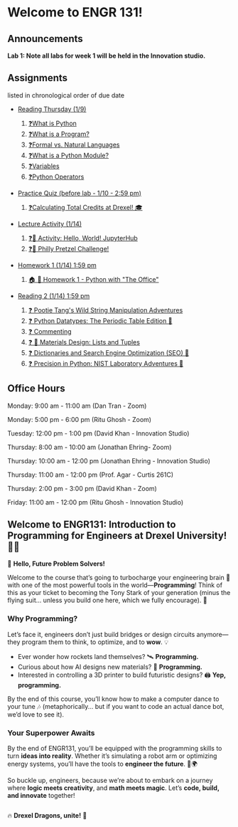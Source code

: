 # Welcome to ENGR 131!

## Announcements

**Lab 1: Note all labs for week 1 will be held in the Innovation studio.**

## Assignments

listed in chronological order of due date

- [Reading Thursday (1/9)](../jupyterbook/week_1/readings/index.md)
    1. [❓What is Python](../jupyterbook/week_1/readings/7_what_is_python_q.ipynb)
    2. [❓What is a Program?](../jupyterbook/week_1/readings/9_what_is_a_program_q.ipynb)
    3. [❓Formal vs. Natural Languages](../jupyterbook/week_1/readings/11_formal_and_natural_language_q.ipynb)
    4. [❓What is a Python Module?](../jupyterbook//week_1/readings/13_module_q.ipynb)
    5. [❓Variables](../jupyterbook/week_1/readings/15_variables_q.ipynb)
    6. [❓Python Operators](../jupyterbook/week_1/readings/17_operators_q.ipynb)

- [Practice Quiz (before lab - 1/10 - 2:59 pm)](../jupyterbook/week_1/quiz1/1_practice-quiz.ipynb)
    1. [❓Calculating Total Credits at Drexel! 🎓](../jupyterbook/week_1/quiz1/1_practice-quiz.ipynb)

- [Lecture Activity (1/14)](../jupyterbook/week_1/lecture/index.md)
    1. [❓🚀 Activity: Hello, World! JupyterHub](../jupyterbook/week_1/lecture/6_Activity_1_Using_the_JupyterHub.ipynb)
    2. [❓🥨 Philly Pretzel Challenge!](../jupyterbook/week_1/lecture/13_Philly_Python_Challenge.ipynb)

- [Homework 1 (1/14) 1:59 pm](../jupyterbook/week_1/homework/1_Homework_1_Python_with_The_Office.ipynb)
    1. [🏠 🧠 Homework 1 - Python with "The Office"](../jupyterbook/week_1/homework/1_Homework_1_Python_with_The_Office.ipynb)

- [Reading 2 (1/14) 1:59 pm](../jupyterbook/week_2/readings/index.md)
    1. [❓ Pootie Tang's Wild String Manipulation Adventures](../jupyterbook/week_2/readings/2_strings_q.ipynb)
    2. [❓ Python Datatypes: The Periodic Table Edition 🧪](../jupyterbook/week_2/readings/4_datatypes_q)
    3. [❓ Commenting](../jupyterbook/week_2/readings/6_comments_q)
    4. [❓ 🔬 Materials Design: Lists and Tuples](../jupyterbook/week_2/readings/8_lists_and_tuples_q)
    5. [❓ Dictionaries and Search Engine Optimization (SEO) 👀](../jupyterbook/week_2/readings/10_dictionaries_q)
    6. [❓ Precision in Python: NIST Laboratory Adventures 🧪](../jupyterbook/week_2/readings/12_precision_q)

## Office Hours

Monday: 9:00 am - 11:00 am (Dan Tran - Zoom)

Monday: 5:00 pm - 6:00 pm (Ritu Ghosh - Zoom)

Tuesday: 12:00 pm - 1:00 pm (David Khan - Innovation Studio)

Thursday: 8:00 am - 10:00 am (Jonathan Ehring- Zoom)

Thursday: 10:00 am - 12:00 pm (Jonathan Ehring - Innovation Studio)

Thursday: 11:00 am - 12:00 pm (Prof. Agar - Curtis 261C)

Thursday: 2:00 pm - 3:00 pm (David Khan - Zoom)

Friday: 11:00 am - 12:00 pm (Ritu Ghosh - Innovation Studio)

## Welcome to **ENGR131: Introduction to Programming for Engineers** at Drexel University! 🎉🐉

👋 **Hello, Future Problem Solvers!**

Welcome to the course that’s going to turbocharge your engineering brain 🧠 with one of the most powerful tools in the world—**Programming**! Think of this as your ticket to becoming the Tony Stark of your generation (minus the flying suit… unless you build one here, which we fully encourage). 🚀

### **Why Programming?**
Let’s face it, engineers don’t just build bridges or design circuits anymore—they program them to think, to optimize, and to **wow**. 💡

- Ever wonder how rockets land themselves? 🛰️ **Programming.**
- Curious about how AI designs new materials? 🤖 **Programming.**
- Interested in controlling a 3D printer to build futuristic designs? 🖨️ **Yep, programming.**

By the end of this course, you’ll know how to make a computer dance to your tune 🎶 (metaphorically... but if you want to code an actual dance bot, we’d love to see it).

### **Your Superpower Awaits**
By the end of ENGR131, you’ll be equipped with the programming skills to turn **ideas into reality**. Whether it’s simulating a robot arm or optimizing energy systems, you’ll have the tools to **engineer the future**. 🚀🌍

So buckle up, engineers, because we’re about to embark on a journey where **logic meets creativity**, and **math meets magic**. Let’s **code, build, and innovate** together! 

```{include} ./instructors/1_instructors.md
```

🔥 **Drexel Dragons, unite!** 🐉


```{tableofcontents}
```
